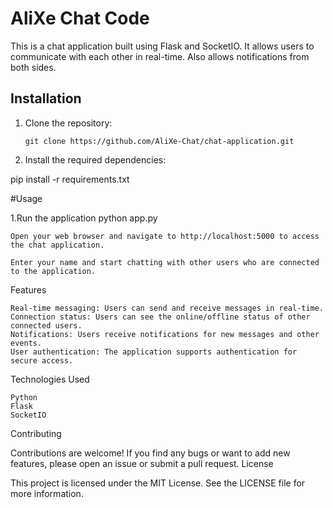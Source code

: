 # AliXe Chat Code

This is a chat application built using Flask and SocketIO. It allows users to communicate with each other in real-time. Also allows notifications from both sides.

## Installation

1. Clone the repository:

   ```shell
   git clone https://github.com/AliXe-Chat/chat-application.git
   
2. Install the required dependencies:

  pip install -r requirements.txt
  
 #Usage
 
 1.Run the application
 python app.py

    Open your web browser and navigate to http://localhost:5000 to access the chat application.

    Enter your name and start chatting with other users who are connected to the application.

Features

    Real-time messaging: Users can send and receive messages in real-time.
    Connection status: Users can see the online/offline status of other connected users.
    Notifications: Users receive notifications for new messages and other events.
    User authentication: The application supports authentication for secure access.

Technologies Used

    Python
    Flask
    SocketIO

Contributing

Contributions are welcome! If you find any bugs or want to add new features, please open an issue or submit a pull request.
License

This project is licensed under the MIT License. See the LICENSE file for more information.

 

